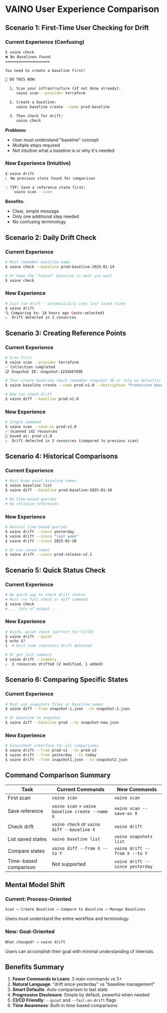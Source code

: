 # VAINO User Experience Comparison

## Scenario 1: First-Time User Checking for Drift

### Current Experience (Confusing)
```bash
$ vaino check
❌ No Baselines Found
====================

You need to create a baseline first!

🎯 DO THIS NOW:

  1. Scan your infrastructure (if not done already):
     vaino scan --provider terraform

  2. Create a baseline:
     vaino baseline create --name prod-baseline

  3. Then check for drift:
     vaino check
```

**Problems:**
- User must understand "baseline" concept
- Multiple steps required
- Not intuitive what a baseline is or why it's needed

### New Experience (Intuitive)
```bash
$ vaino drift
ℹ️  No previous state found for comparison

💡 TIP: Save a reference state first:
    vaino scan --save
```

**Benefits:**
- Clear, simple message
- Only one additional step needed
- No confusing terminology

## Scenario 2: Daily Drift Check

### Current Experience
```bash
# Must remember baseline name
$ vaino check --baseline prod-baseline-2025-01-14

# Or hope the "latest" baseline is what you want
$ vaino check
```

### New Experience
```bash
# Just run drift - automatically uses last saved state
$ vaino drift
🔍 Comparing to: 18 hours ago (auto-selected)
⚠️  Drift detected in 3 resources
```

## Scenario 3: Creating Reference Points

### Current Experience
```bash
# Scan first
$ vaino scan --provider terraform
✅ Collection completed
📋 Snapshot ID: snapshot-1234567890

# Then create baseline (must remember snapshot ID or rely on defaults)
$ vaino baseline create --name prod-v1.0 --description "Production baseline v1.0"

# Now can check drift
$ vaino diff --baseline prod-v1.0
```

### New Experience
```bash
# Single command
$ vaino scan --save-as prod-v1.0
✅ Scanned 142 resources
💾 Saved as: prod-v1.0
⚠️  Drift detected in 3 resources (compared to previous scan)
```

## Scenario 4: Historical Comparisons

### Current Experience
```bash
# Must know exact baseline names
$ vaino baseline list
$ vaino diff --baseline prod-baseline-2025-01-10

# No time-based queries
# No relative references
```

### New Experience
```bash
# Natural time-based queries
$ vaino drift --since yesterday
$ vaino drift --since "last week"
$ vaino drift --since 2025-01-10

# Or use saved names
$ vaino drift --since prod-release-v2.1
```

## Scenario 5: Quick Status Check

### Current Experience
```bash
# No quick way to check drift status
# Must run full check or diff command
$ vaino check
# ... lots of output ...
```

### New Experience
```bash
# Quick, quiet check (perfect for CI/CD)
$ vaino drift --quiet
$ echo $?
1  # Exit code indicates drift detected

# Or get just summary
$ vaino drift --summary
⚠️  3 resources drifted (2 modified, 1 added)
```

## Scenario 6: Comparing Specific States

### Current Experience
```bash
# Must use snapshots files or baseline names
$ vaino diff --from snapshot-1.json --to snapshot-2.json

# Or baseline to snapshot
$ vaino diff --baseline prod --to snapshot-new.json
```

### New Experience
```bash
# Consistent interface for all comparisons
$ vaino drift --from prod-v1 --to prod-v2
$ vaino drift --from yesterday --to today
$ vaino drift --from snapshot1.json --to snapshot2.json
```

## Command Comparison Summary

| Task | Current Commands | New Commands |
|------|-----------------|--------------|
| First scan | `vaino scan` | `vaino scan` |
| Save reference | `vaino scan` + `vaino baseline create --name X` | `vaino scan --save-as X` |
| Check drift | `vaino check` or `vaino diff --baseline X` | `vaino drift` |
| List saved states | `vaino baseline list` | `vaino snapshots list` |
| Compare states | `vaino diff --from X --to Y` | `vaino drift --from X --to Y` |
| Time-based comparison | Not supported | `vaino drift --since yesterday` |

## Mental Model Shift

### Current: Process-Oriented
```
Scan → Create Baseline → Compare to Baseline → Manage Baselines
```
Users must understand the entire workflow and terminology.

### New: Goal-Oriented
```
What changed? → vaino drift
```
Users can accomplish their goal with minimal understanding of internals.

## Benefits Summary

1. **Fewer Commands to Learn**: 3 main commands vs 5+
2. **Natural Language**: "drift since yesterday" vs "baseline management"
3. **Smart Defaults**: Auto-comparison to last state
4. **Progressive Disclosure**: Simple by default, powerful when needed
5. **CI/CD Friendly**: `--quiet` and `--fail-on-drift` flags
6. **Time Awareness**: Built-in time-based comparisons